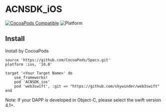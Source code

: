 # ACNSDK_iOS

[![CocoaPods Compatible](https://img.shields.io/cocoapods/v/ACNSDK.svg)](https://img.shields.io/cocoapods/v/ACNSDK.svg)
![Platform](https://img.shields.io/cocoapods/p/ACNSDK.svg?style=flat)

## Install
Install by CocoaPods

```
source 'https://github.com/CocoaPods/Specs.git'
platform :ios, '10.0'

target '<Your Target Name>' do
    use_frameworks!
    pod 'ACNSDK_ios'
    pod 'web3swift', :git => "https://github.com/skywinder/web3swift"
end
```
Note: If your DAPP is developed in Object-C, please select the swift version 4.1+.
